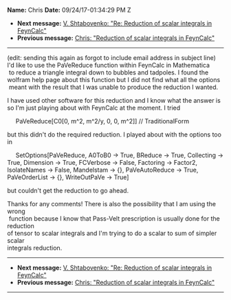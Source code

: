 **Name:** Chris
**Date:** 09/24/17-01:34:29 PM Z

  - **Next message:** [V. Shtabovenko: "Re: Reduction of scalar
    integrals in FeynCalc"](1324.html)
  - **Previous message:** [Chris: "Reduction of scalar integrals in
    FeynCalc"](1322.html)

-----

(edit: sending this again as forgot to include email address in subject
line)  
I'd like to use the PaVeReduce function within FeynCalc in Mathematica  
 to reduce a triangle integral down to bubbles and tadpoles. I found
the  
wolfram help page about this function but I did not find what all the
options  
 meant with the result that I was unable to produce the reduction I
wanted.  

I have used other software for this reduction and I know what the answer
is  
so I'm just playing about with FeynCalc at the moment. I tried  

     PaVeReduce[C0[0, m^2, m^2/y, 0, 0, m^2]] //
TraditionalForm  

but this didn't do the required reduction. I played about with the
options too in  

     SetOptions[PaVeReduce, A0ToB0 -\> True, BReduce -\> True,
Collecting -\> True, Dimension -\> True, FCVerbose -\> False, Factoring
-\> Factor2, IsolateNames -\> False, Mandelstam -\> {}, PaVeAutoReduce
-\> True, PaVeOrderList -\> {}, WriteOutPaVe -\> True]  

but couldn't get the reduction to go ahead.  

Thanks for any comments\! There is also the possibility that I am using
the wrong  
 function because I know that Pass-Velt prescription is usually done for
the reduction  
of tensor to scalar integrals and I'm trying to do a scalar to sum of
simpler scalar  
integrals reduction.  

-----

  - **Next message:** [V. Shtabovenko: "Re: Reduction of scalar
    integrals in FeynCalc"](1324.html)
  - **Previous message:** [Chris: "Reduction of scalar integrals in
    FeynCalc"](1322.html)

-----

